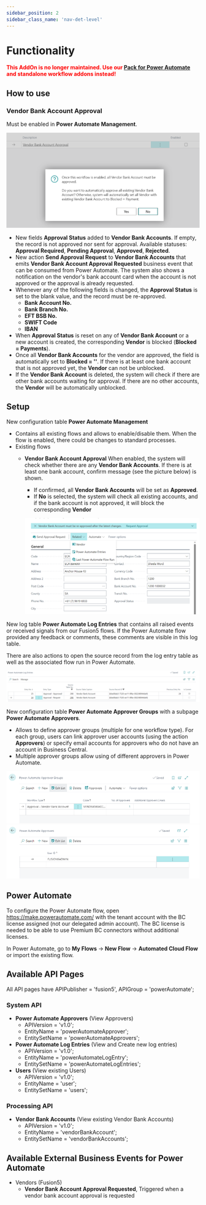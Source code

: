 ```yaml
---
sidebar_position: 2
sidebar_class_name: 'nav-det-level'
---
```


# Functionality

**<span style="color:red">This AddOn is no longer maintained. Use our [Pack for Power Automate](../../AddOns-Power-Automate/07-Pack-for-Power-Automate/Functionality.md) and standalone workflow addons instead!</span>**

## How to use

### Vendor Bank Account Approval

Must be enabled in **Power Automate Management**. 

![image.png](./img/Enable-Flow.png)

- New fields **Approval Status** added to **Vendor Bank Accounts**. If empty, the record is not approved nor sent for approval. Available statuses: **Approval Required**, **Pending Approval**, **Approved**, **Rejected**.
- New action **Send Approval Request** to **Vendor Bank Accounts** that emits **Vendor Bank Account Approval Requested** business event that can be consumed from Power Automate. The system also shows a notification on the vendor's bank account card when the account is not approved or the approval is already requested.
- Whenever any of the following fields is changed, the **Approval Status** is set to the blank value, and the record must be re-approved.
  - **Bank Account No.**
  - **Bank Branch No.**
  - **EFT BSB No.**
  - **SWIFT Code**
  - **IBAN**
- When **Approval Status** is reset on any of **Vendor Bank Account** or a new account is created, the corresponding **Vendor** is blocked (**Blocked = Payments**).
- Once all **Vendor Bank Accounts** for the vendor are approved, the field is automatically set to **Blocked = ''**. If there is at least one bank account that is not approved yet, the **Vendor** can not be unblocked.
- If the **Vendor Bank Account** is deleted, the system will check if there are other bank accounts waiting for approval. If there are no other accounts, the **Vendor** will be automatically unblocked.

## Setup

New configuration table **Power Automate Management**
- Contains all existing flows and allows to enable/disable them. When the flow is enabled, there could be changes to standard processes.
- Existing flows
  - **Vendor Bank Account Approval**
    When enabled, the system will check whether there are any **Vendor Bank Accounts**. If there is at least one bank account, confirm message (see the picture below) is shown. 
    - If confirmed, all **Vendor Bank Accounts** will be set as **Approved**. 
    - If **No** is selected, the system will check all existing accounts, and if the bank account is not approved, it will block the corresponding **Vendor**

    ![image.png](./img/Vendor-Bank-Account-Approval.png)

New log table **Power Automate Log Entries** that contains all raised events or received signals from our Fusion5 flows. If the Power Automate flow provided any feedback or comments, these comments are visible in this log table.

There are also actions to open the source record from the log entry table as well as the associated flow run in Power Automate.

![image.png](./img/Power-Automate-Log-Entries.png)

New configuration table **Power Automate Approver Groups** with a subpage **Power Automate Approvers**.
- Allows to define approver groups (multiple for one workflow type). For each group, users can link approver user accounts (using the action **Approvers**) or specify email accounts for approvers who do not have an account in Business Central.
- Multiple approver groups allow using of different approvers in Power Automate.

![image.png](./img/Approver-Groups.png)
![image.png](./img/Approvers.png)

## Power Automate

To configure the Power Automate flow, open https://make.powerautomate.com/ with the tenant account with the BC license assigned (not our delegated admin account). The BC license is needed to be able to use Premium BC connectors without additional licenses.

In Power Automate, go to **My Flows** -> **New Flow** -> **Automated Cloud Flow** or import the existing flow.

## Available API Pages

All API pages have APIPublisher = 'fusion5', APIGroup = 'powerAutomate';

### System API
- **Power Automate Approvers** (View Approvers)
  - APIVersion = 'v1.0';
  - EntityName = 'powerAutomateApprover';
  - EntitySetName = 'powerAutomateApprovers';
- **Power Automate Log Entries** (View and Create new log entries)
  - APIVersion = 'v1.0';
  - EntityName = 'powerAutomateLogEntry';
  - EntitySetName = 'powerAutomateLogEntries';
- **Users** (View existing Users)
  - APIVersion = 'v1.0';
  - EntityName = 'user';
  - EntitySetName = 'users';

### Processing API
- **Vendor Bank Accounts** (View existing Vendor Bank Accounts)
  - APIVersion = 'v1.0';
  - EntityName = 'vendorBankAccount';
  - EntitySetName = 'vendorBankAccounts';

## Available External Business Events for Power Automate

- Vendors (Fusion5)
  - **Vendor Bank Account Approval Requested**, Triggered when a vendor bank account approval is requested

